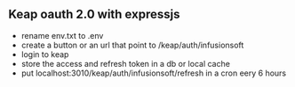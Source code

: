 ## Keap oauth 2.0 with expressjs

- rename env.txt to .env
- create a button or an url that point to /keap/auth/infusionsoft
- login to keap
- store the access and refresh token in a db or local cache
- put localhost:3010/keap/auth/infusionsoft/refresh in a cron eery 6 hours
